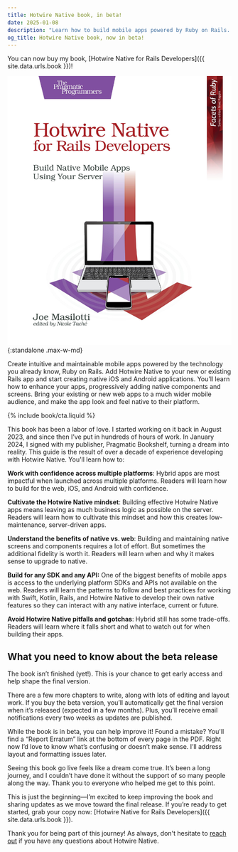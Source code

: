 ```yaml
---
title: Hotwire Native book, in beta!
date: 2025-01-08
description: "Learn how to build mobile apps powered by Ruby on Rails. The beta release of Hotwire Native for Rails Developers is here."
og_title: Hotwire Native book, now in beta!
---
```


You can now buy my book, [Hotwire Native for Rails Developers]({{ site.data.urls.book }})!

!["Hotwire Native for Rails Developers" by Joe Masilotti cover](/assets/images/hotwire-native-book-in-beta/hotwire-native-for-rails-developers-cover.jpg){:standalone .max-w-md}

<div class="note mb-8">
  Create intuitive and maintainable mobile apps powered by the technology you already know, Ruby on Rails. Add Hotwire Native to your new or existing Rails app and start creating native iOS and Android applications. You’ll learn how to enhance your apps, progressively adding native components and screens. Bring your existing or new web apps to a much wider mobile audience, and make the app look and feel native to their platform.
</div>

{% include book/cta.liquid %}

This book has been a labor of love. I started working on it back in August 2023, and since then I’ve put in hundreds of hours of work. In January 2024, I signed with my publisher, Pragmatic Bookshelf, turning a dream into reality. This guide is the result of over a decade of experience developing with Hotwire Native. You'll learn how to:

**Work with confidence across multiple platforms**: Hybrid apps are most impactful when launched across multiple platforms. Readers will learn how to build for the web, iOS, and Android with confidence.

**Cultivate the Hotwire Native mindset**: Building effective Hotwire Native apps means leaving as much business logic as possible on the server. Readers will learn how to cultivate this mindset and how this creates low-maintenance, server-driven apps.

**Understand the benefits of native vs. web**: Building and maintaining native screens and components requires a lot of effort. But sometimes the additional fidelity is worth it. Readers will learn when and why it makes sense to upgrade to native.

**Build for any SDK and any API:** One of the biggest benefits of mobile apps is access to the underlying platform SDKs and APIs not available on the web. Readers will learn the patterns to follow and best practices for working with Swift, Kotlin, Rails, and Hotwire Native to develop their own native features so they can interact with any native interface, current or future.

**Avoid Hotwire Native pitfalls and gotchas**: Hybrid still has some trade-offs. Readers will learn where it falls short and what to watch out for when building their apps.

## What you need to know about the beta release

The book isn’t finished (yet!). This is your chance to get early access and help shape the final version.

There are a few more chapters to write, along with lots of editing and layout work. If you buy the beta version, you’ll automatically get the final version when it’s released (expected in a few months). Plus, you’ll receive email notifications every two weeks as updates are published.

While the book is in beta, you can help improve it! Found a mistake? You'll find a “Report Erratum” link at the bottom of every page in the PDF. Right now I’d love to know what’s confusing or doesn’t make sense. I’ll address layout and formatting issues later.

Seeing this book go live feels like a dream come true. It’s been a long journey, and I couldn’t have done it without the support of so many people along the way. Thank you to everyone who helped me get to this point.

This is just the beginning—I’m excited to keep improving the book and sharing updates as we move toward the final release. If you’re ready to get started, grab your copy now: [Hotwire Native for Rails Developers]({{ site.data.urls.book }}).

Thank you for being part of this journey! As always, don't hesitate to [reach out](mailto:joe@masilotti.com) if you have any questions about Hotwire Native.
